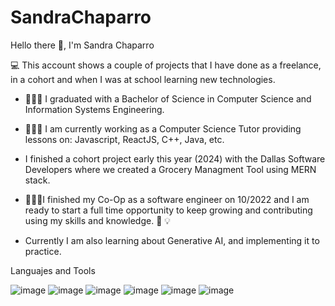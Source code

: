 # SandraChaparro

Hello there 👋, I'm Sandra Chaparro



   💻 This account shows a couple of projects that I have done as a freelance, in a cohort and when I was at school learning new technologies.
    

  - 👩🏻‍🎓 I graduated with a Bachelor of Science in Computer Science and Information Systems Engineering.
  - 👩🏻‍🏫 I am currently working as a Computer Science Tutor providing lessons on: Javascript, ReactJS, C++, Java, etc.
  - I finished a cohort project early this year (2024) with the Dallas Software Developers where we created a Grocery Managment Tool using MERN stack.
  - 👩🏼‍💻I finished my Co-Op as a software engineer on 10/2022 and I am ready to start a full time opportunity to keep growing and contributing using my skills and knowledge. 🧠 💡

  - Currently I am also learning about Generative AI, and implementing it to practice.
  
  
  
  
  
  
  
 Languajes and Tools 
 
 
 
![image](https://user-images.githubusercontent.com/55746359/222834009-53b54843-f548-4be4-8c48-e6577c4375b3.png)
![image](https://user-images.githubusercontent.com/55746359/222834745-38890fed-3a24-46b2-9b82-6d945b240dba.png)
![image](https://user-images.githubusercontent.com/55746359/222834154-f16757bb-6f47-4bcf-9f5f-d54eb1912113.png)
![image](https://user-images.githubusercontent.com/55746359/222834228-d38265b2-4b6a-45d2-81ea-e40b3057d182.png)
![image](https://user-images.githubusercontent.com/55746359/222834703-d5588562-2595-496c-856f-b5fbf16adb12.png)
![image](https://user-images.githubusercontent.com/55746359/222836732-93fb17ef-f0be-4b7d-aeb2-c178dbae23d9.png)


  

